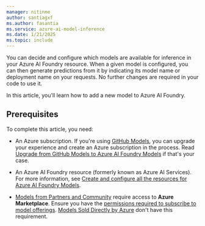 ```yaml
---
manager: nitinme
author: santiagxf
ms.author: fasantia 
ms.service: azure-ai-model-inference
ms.date: 1/21/2025
ms.topic: include
---
```


You can decide and configure which models are available for inference in your Azure AI Foundry resource. When a given model is configured, you can then generate predictions from it by indicating its model name or deployment name on your requests. No further changes are required in your code to use it.

In this article, you'll learn how to add a new model to Azure AI Foundry.

## Prerequisites

To complete this article, you need:

* An Azure subscription. If you're using [GitHub Models](https://docs.github.com/en/github-models/), you can upgrade your experience and create an Azure subscription in the process. Read [Upgrade from GitHub Models to Azure AI Foundry Models](../../how-to/quickstart-github-models.md) if that's your case.

* An Azure AI Foundry resource (formerly known as Azure AI Services). For more information, see [Create and configure all the resources for Azure AI Foundry Models](../../how-to/quickstart-create-resources.md).

* [Models from Partners and Community](../../concepts/models.md#models-from-partners-and-community) require access to **Azure Marketplace**. Ensure you have the [permissions required to subscribe to model offerings](../../how-to/configure-marketplace.md). [Models Sold Directly by Azure](../../concepts/models.md#models-sold-directly-by-azure) don't have this requirement.